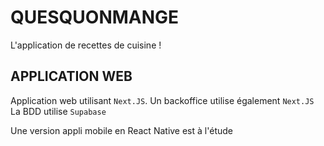 # QUESQUONMANGE

L'application de recettes de cuisine !

## APPLICATION WEB

Application web utilisant `Next.JS`.
Un backoffice utilise également `Next.JS`
La BDD utilise `Supabase`

Une version appli mobile en React Native est à l'étude
